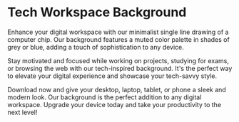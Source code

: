 <!--font:Montserrat-->

# Tech Workspace Background

Enhance your digital workspace with our minimalist single line drawing of a computer chip. Our background features a muted color palette in shades of grey or blue, adding a touch of sophistication to any device.

Stay motivated and focused while working on projects, studying for exams, or browsing the web with our tech-inspired background. It's the perfect way to elevate your digital experience and showcase your tech-savvy style.

Download now and give your desktop, laptop, tablet, or phone a sleek and modern look. Our background is the perfect addition to any digital workspace. Upgrade your device today and take your productivity to the next level!

<!--

Write me markdown content of website with wallpaper:

"A wallpaper with a single line drawing of a computer chip, in a muted color palette such as grey or blue."

The header of the page should not be copy of the text but rather a real content of the website which is using this wallpaper.


---


# Tech-Savvy Wallpaper for Your Devices

Enhance your digital experience with our computer chip-inspired wallpaper. Featuring a minimalist single line drawing, this wallpaper adds a touch of sophistication to your device's background. The muted color palette in shades of grey or blue creates a calming and professional atmosphere.

Download now and give your desktop, laptop, tablet, or phone a sleek and modern look. Stay inspired and motivated while you work, study, or browse the web. Upgrade your tech game with our stylish wallpaper today!


---


Heading should not include word "wallpaper". The website should not be about the wallpaper itself, wallpaper is just a related background, rewrite whole content.


---


# Elevate Your Digital Workspace with a Tech-Inspired Background

Looking for a way to spruce up your digital workspace? Look no further than our computer chip-inspired background. With its minimalist single line drawing and muted color palette in shades of grey or blue, this background adds a touch of sophistication to any device.

Whether you're working on a big project, studying for an exam, or just browsing the web, our tech-inspired background will keep you motivated and focused. It's the perfect way to elevate your digital experience and show off your tech-savvy style.

Download now and give your desktop, laptop, tablet, or phone a sleek and modern look. Upgrade your digital workspace with our stylish background today!


---


Heading is too long, rewrite whole content.


---


# Elevate Your Digital Workspace with a Tech-Inspired Background

Upgrade your digital workspace with our minimalist single line drawing of a computer chip. Our background is designed to add a touch of sophistication to any device, with a muted color palette in shades of grey or blue.

Whether you're working on a project, studying for an exam, or just browsing the web, our tech-inspired background will keep you motivated and focused. It's the perfect way to elevate your digital experience and showcase your tech-savvy style.

Download now and give your desktop, laptop, tablet, or phone a sleek and modern look. Our background is the perfect addition to any digital workspace. Upgrade your device today and take your productivity to the next level!


---


Heading is too long, rewrite whole content.


---


# Tech-Inspired Background for a Sleek Digital Workspace

Enhance your digital workspace with our minimalist single line drawing of a computer chip. Our background features a muted color palette in shades of grey or blue, adding a touch of sophistication to any device.

Stay motivated and focused while working on projects, studying for exams, or browsing the web with our tech-inspired background. It's the perfect way to elevate your digital experience and showcase your tech-savvy style.

Download now and give your desktop, laptop, tablet, or phone a sleek and modern look. Our background is the perfect addition to any digital workspace. Upgrade your device today and take your productivity to the next level!


---


Write me a Google font which is best fitting for the website.

Pick from the list:
- Dancing Script
- Raleway
- Montserrat
- Poppins
- Barlow Condensed
- Lato
- Orbitron
- Open Sans
- Inter
- Roboto
- Lobster
- IBM Plex Sans
- Exo 2
- Playfair Display
- Alegreya
- Great Vibes
- Futura


Write just the font name nothing else.


---


Montserrat

-->
